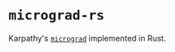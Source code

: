 # `micrograd-rs`

Karpathy's [`micrograd`](https://github.com/karpathy/micrograd) implemented in Rust.

